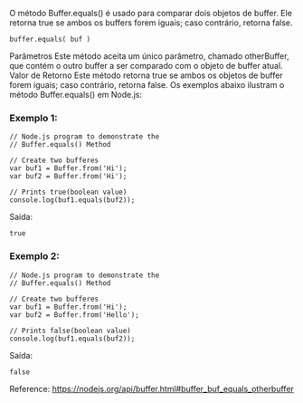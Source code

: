 O método Buffer.equals() é usado para comparar dois objetos de buffer. Ele retorna true se ambos os buffers forem iguais; caso contrário, retorna false.
```
buffer.equals( buf )
```

Parâmetros
Este método aceita um único parâmetro, chamado otherBuffer, que contém o outro buffer a ser comparado com o objeto de buffer atual.
Valor de Retorno
Este método retorna true se ambos os objetos de buffer forem iguais; caso contrário, retorna false.
Os exemplos abaixo ilustram o método Buffer.equals() em Node.js:

### Exemplo 1:

```node
// Node.js program to demonstrate the   
// Buffer.equals() Method

// Create two bufferes
var buf1 = Buffer.from('Hi');
var buf2 = Buffer.from('Hi');
 
// Prints true(boolean value)
console.log(buf1.equals(buf2));
```
Saída:
```
true
```

### Exemplo 2:

```node
// Node.js program to demonstrate the   
// Buffer.equals() Method

// Create two bufferes
var buf1 = Buffer.from('Hi');
var buf2 = Buffer.from('Hello');

// Prints false(boolean value)
console.log(buf1.equals(buf2));
```
Saída:
```
false
```

Reference: https://nodejs.org/api/buffer.html#buffer_buf_equals_otherbuffer


